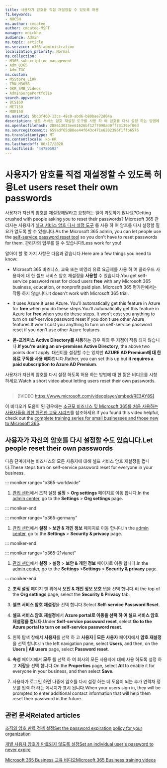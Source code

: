 ```yaml
---
title: 사용자가 암호를 직접 재설정할 수 있도록 허용
f1.keywords:
- NOCSH
ms.author: cmcatee
author: cmcatee-MSFT
manager: mnirkhe
audience: Admin
ms.topic: article
ms.service: o365-administration
localization_priority: Normal
ms.collection:
- M365-subscription-management
- Adm_O365
- Adm_TOC
ms.custom:
- MSStore_Link
- TRN_M365B
- OKR_SMB_Videos
- AdminSurgePortfolio
search.appverid:
- BCS160
- MET150
- MOE150
ms.assetid: 5bc3f460-13cc-48c0-abd6-b80bae72d04a
description: 셀프 서비스 암호 재설정 도구를 사용 하 여 암호를 다시 설정 하는 방법에 대해 알아봅니다.
ms.openlocfilehash: 288613023ee61626bf12f7090ad0ff73139ef06d
ms.sourcegitcommit: 659adf65d88ee44f643c471e6202396f1ffb6576
ms.translationtype: MT
ms.contentlocale: ko-KR
ms.lasthandoff: 06/17/2020
ms.locfileid: "44780592"
---
```

# <a name="let-users-reset-their-own-passwords"></a><span data-ttu-id="86c8c-103">사용자가 암호를 직접 재설정할 수 있도록 허용</span><span class="sxs-lookup"><span data-stu-id="86c8c-103">Let users reset their own passwords</span></span>

<span data-ttu-id="86c8c-104">사용자가 자신의 암호를 재설정해달라고 요청하는 일이 과도하게 많나요?</span><span class="sxs-lookup"><span data-stu-id="86c8c-104">Getting crushed with people asking you to reset their passwords?</span></span> <span data-ttu-id="86c8c-105">Microsoft 365 관리자는 사용자가 [셀프 서비스 암호 다시 설정 도구](https://go.microsoft.com/fwlink/p/?LinkId=522677) 를 사용 하 여 암호를 다시 설정할 필요가 없도록 할 수 있습니다.</span><span class="sxs-lookup"><span data-stu-id="86c8c-105">As the Microsoft 365 admin, you can let people use the [self-service password reset tool](https://go.microsoft.com/fwlink/p/?LinkId=522677) so you don't have to reset passwords for them.</span></span> <span data-ttu-id="86c8c-106">관리자의 업무를 덜 수 있습니다!</span><span class="sxs-lookup"><span data-stu-id="86c8c-106">Less work for you!</span></span> 
  
<span data-ttu-id="86c8c-107">알아야 할 몇 가지 사항은 다음과 같습니다.</span><span class="sxs-lookup"><span data-stu-id="86c8c-107">Here are a few things you need to know:</span></span>
  
- <span data-ttu-id="86c8c-108">Microsoft 365 비즈니스, 교육 또는 비영리 유료 요금제를 사용 하 여 클라우드 사용자에 대 한 셀프 서비스 암호 재설정을 **사용할** 수 있습니다.</span><span class="sxs-lookup"><span data-stu-id="86c8c-108">You get self-service password reset for cloud users **free** with any Microsoft 365 business, education, or nonprofit paid plan.</span></span> <span data-ttu-id="86c8c-109">Microsoft 365 평가판에서는 작동 하지 않습니다.</span><span class="sxs-lookup"><span data-stu-id="86c8c-109">It doesn't work with Microsoft 365 trial.</span></span>

- <span data-ttu-id="86c8c-110">It uses Azure.</span><span class="sxs-lookup"><span data-stu-id="86c8c-110">It uses Azure.</span></span> <span data-ttu-id="86c8c-111">You'll automatically get this feature in Azure for **free** when you do these steps.</span><span class="sxs-lookup"><span data-stu-id="86c8c-111">You'll automatically get this feature in Azure for **free** when you do these steps.</span></span> <span data-ttu-id="86c8c-112">It won't cost you anything to turn on self-service password reset if you don't use other Azure features.</span><span class="sxs-lookup"><span data-stu-id="86c8c-112">It won't cost you anything to turn on self-service password reset if you don't use other Azure features.</span></span>

- <span data-ttu-id="86c8c-113">**온-프레미스 Active Directory를 사용**하는 경우 위의 두 지점이 적용 되지 않습니다.</span><span class="sxs-lookup"><span data-stu-id="86c8c-113">**If you're using an on-premises Active Directory**, the above two points don't apply.</span></span> <span data-ttu-id="86c8c-114">대신이를 설정할 수는 있지만 **AZURE AD Premium에 대 한 유료 구독을 사용 해야**합니다.</span><span class="sxs-lookup"><span data-stu-id="86c8c-114">Rather, you can set this up but **it requires a paid subscription to Azure AD Premium**.</span></span>

<span data-ttu-id="86c8c-115">사용자가 자신의 암호를 다시 설정 하도록 허용 하는 방법에 대 한 짧은 비디오를 시청 하세요.</span><span class="sxs-lookup"><span data-stu-id="86c8c-115">Watch a short video about letting users reset their own passwords.</span></span> <br><br>

> [!VIDEO https://www.microsoft.com/videoplayer/embed/RE3AY8S]

<span data-ttu-id="86c8c-116">이 비디오가 도움이 된 경우에는 [소규모 비즈니스 및 Microsoft 365를 처음 사용하는 사용자들을 위한 완전한 교육 시리즈](https://support.microsoft.com/office/6ab4bbcd-79cf-4000-a0bd-d42ce4d12816)를 참조하세요.</span><span class="sxs-lookup"><span data-stu-id="86c8c-116">If you found this video helpful, check out the [complete training series for small businesses and those new to Microsoft 365](https://support.microsoft.com/office/6ab4bbcd-79cf-4000-a0bd-d42ce4d12816).</span></span>

## <a name="let-people-reset-their-own-passwords"></a><span data-ttu-id="86c8c-117">사용자가 자신의 암호를 다시 설정할 수도 있습니다.</span><span class="sxs-lookup"><span data-stu-id="86c8c-117">Let people reset their own passwords</span></span>

<span data-ttu-id="86c8c-118">다음 단계에서는 비즈니스의 모든 사용자에 대해 셀프 서비스 암호 재설정을 켭니다.</span><span class="sxs-lookup"><span data-stu-id="86c8c-118">These steps turn on self-service password reset for everyone in your business.</span></span>
  
::: moniker range="o365-worldwide"

1. <span data-ttu-id="86c8c-119"><a href="https://go.microsoft.com/fwlink/p/?linkid=2024339" target="_blank">관리 센터</a>에서 조직 설정 **설정** > **Org settings** 페이지로 이동 합니다.</span><span class="sxs-lookup"><span data-stu-id="86c8c-119">In the <a href="https://go.microsoft.com/fwlink/p/?linkid=2024339" target="_blank">admin center</a>, go to the **Settings** > **Org settings** page.</span></span>

::: moniker-end

::: moniker range="o365-germany"

1. <span data-ttu-id="86c8c-120"><a href="https://go.microsoft.com/fwlink/p/?linkid=848041" target="_blank">관리 센터</a>에서 **설정** \> **보안 &amp; 개인 정보** 페이지로 이동 합니다.</span><span class="sxs-lookup"><span data-stu-id="86c8c-120">In the <a href="https://go.microsoft.com/fwlink/p/?linkid=848041" target="_blank">admin center</a>, go to the **Settings** \> **Security &amp; privacy** page.</span></span>

::: moniker-end

::: moniker range="o365-21vianet"

1. <span data-ttu-id="86c8c-121"><a href="https://go.microsoft.com/fwlink/p/?linkid=850627" target="_blank">관리 센터</a>에서 **설정** \> **설정** \> **보안 &amp; 개인 정보** 페이지로 이동 합니다.</span><span class="sxs-lookup"><span data-stu-id="86c8c-121">In the <a href="https://go.microsoft.com/fwlink/p/?linkid=850627" target="_blank">admin center</a>, go to the **Settings** \>**Settings** \> **Security &amp; privacy** page.</span></span>

::: moniker-end

2. <span data-ttu-id="86c8c-122">**조직 설정** 페이지 맨 위에서 **보안 & 개인 정보 보호** 탭을 선택 합니다.</span><span class="sxs-lookup"><span data-stu-id="86c8c-122">At the top of the **Org settings** page, select the **Security & Privacy** tab.</span></span>
  
3. <span data-ttu-id="86c8c-123">**셀프 서비스 암호 재설정**을 선택 합니다.</span><span class="sxs-lookup"><span data-stu-id="86c8c-123">Select **Self-service Password Reset**.</span></span>

4. <span data-ttu-id="86c8c-124">**셀프 서비스 암호 재설정**에서 **Azure portal로 이동을 선택 하 여 셀프 서비스 암호 재설정을 켭니다**.</span><span class="sxs-lookup"><span data-stu-id="86c8c-124">Under **Self-service password reset**, select **Go to the Azure portal to turn on self-service password reset**.</span></span>

5. <span data-ttu-id="86c8c-125">왼쪽 탐색 창에서 **사용자**를 선택 하 고 **사용자 | 모든 사용자** 페이지에서 **암호 재설정**을 선택 합니다.</span><span class="sxs-lookup"><span data-stu-id="86c8c-125">In the left navigation pane, select **Users**, and then, on the **Users | All users** page, select **Password reset**.</span></span>
  
6. <span data-ttu-id="86c8c-126">**속성** 페이지에서 **모두** 를 선택 하 여 회사의 모든 사용자에 대해 사용 하도록 설정 하 고 **저장**을 선택 합니다.</span><span class="sxs-lookup"><span data-stu-id="86c8c-126">On the **Properties** page, select **All** to enable it for everyone in your business, and then select **Save**.</span></span>
  
7. <span data-ttu-id="86c8c-127">사용자가 로그인 하면 나중에 암호를 다시 설정 하는 데 도움이 되는 추가 연락처 정보를 입력 하 라는 메시지가 표시 됩니다.</span><span class="sxs-lookup"><span data-stu-id="86c8c-127">When your users sign in, they will be prompted to enter additional contact information that will help them reset their password in the future.</span></span>

## <a name="related-articles"></a><span data-ttu-id="86c8c-128">관련 문서</span><span class="sxs-lookup"><span data-stu-id="86c8c-128">Related articles</span></span>

[<span data-ttu-id="86c8c-129">조직의 암호 만료 정책 설정</span><span class="sxs-lookup"><span data-stu-id="86c8c-129">Set the password expiration policy for your organization</span></span>](../manage/set-password-expiration-policy.md)
  
[<span data-ttu-id="86c8c-130">개별 사용자 암호가 만료되지 않도록 설정</span><span class="sxs-lookup"><span data-stu-id="86c8c-130">Set an individual user's password to never expire</span></span>](set-password-to-never-expire.md)

[<span data-ttu-id="86c8c-131">Microsoft 365 Business 교육 비디오</span><span class="sxs-lookup"><span data-stu-id="86c8c-131">Microsoft 365 Business training videos</span></span>](https://support.microsoft.com/office/6ab4bbcd-79cf-4000-a0bd-d42ce4d12816)
